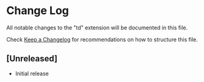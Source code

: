 # Change Log

All notable changes to the "td" extension will be documented in this file.

Check [Keep a Changelog](http://keepachangelog.com/) for recommendations on how to structure this file.

## [Unreleased]

- Initial release